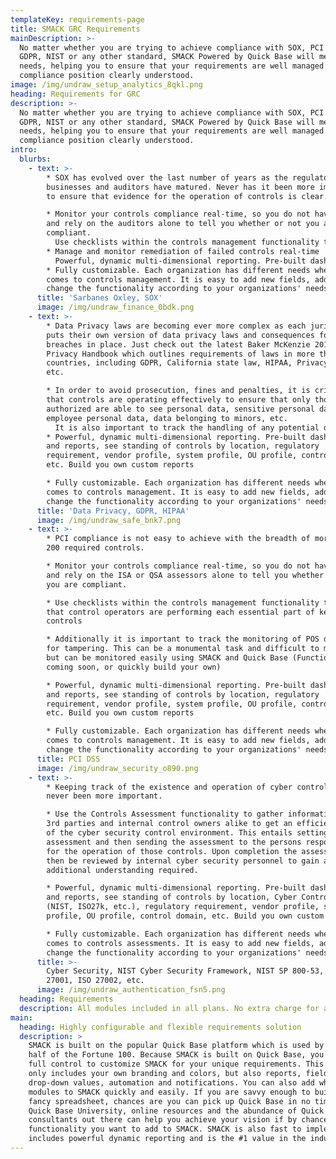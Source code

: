 ```yaml
---
templateKey: requirements-page
title: SMACK GRC Requirements
mainDescription: >-
  No matter whether you are trying to achieve compliance with SOX, PCI DSS,
  GDPR, NIST or any other standard, SMACK Powered by Quick Base will meet your
  needs, helping you to ensure that your requirements are well managed and
  compliance position clearly understood.
image: /img/undraw_setup_analytics_8qkl.png
heading: Requirements for GRC
description: >-
  No matter whether you are trying to achieve compliance with SOX, PCI DSS,
  GDPR, NIST or any other standard, SMACK Powered by Quick Base will meet your
  needs, helping you to ensure that your requirements are well managed and
  compliance position clearly understood.
intro:
  blurbs:
    - text: >-
        * SOX has evolved over the last number of years as the regulators,
        businesses and auditors have matured. Never has it been more important
        to ensure that evidence for the operation of controls is clear. 

        * Monitor your controls compliance real-time, so you do not have to wait
        and rely on the auditors alone to tell you whether or not you are
        compliant. 
          Use checklists within the controls management functionality to ensure that control operators are performing each essential part of key controls, especially "review" controls. 
        * Manage and monitor remediation of failed controls real-time
          Powerful, dynamic multi-dimensional reporting. Pre-built dashboards and reports, see standing of controls by location, regulatory requirement, vendor profile, system profile, OU profile, control domain, etc. Build you own custom reports
        * Fully customizable. Each organization has different needs when it
        comes to controls management. It is easy to add new fields, add to or
        change the functionality according to your organizations' needs
      title: 'Sarbanes Oxley, SOX'
      image: /img/undraw_finance_0bdk.png
    - text: >-
        * Data Privacy laws are becoming ever more complex as each jurisdiction
        puts their own version of data privacy laws and consequences for
        breaches in place. Just check out the latest Baker McKenzie 2018 Global
        Privacy Handbook which outlines requirements of laws in more than 50
        countries, including GDPR, California state law, HIPAA, Privacy Shield,
        etc. 

        * In order to avoid prosecution, fines and penalties, it is critical
        that controls are operating effectively to ensure that only those
        authorized are able to see personal data, sensitive personal data,
        employee personal data, data belonging to minors, etc. 
          It is also important to track the handling of any potential data privacy incidents and perform Privacy Impact Assessments as appropriate for system and process changes. (Functionality coming soon, or quickly build your own)
        * Powerful, dynamic multi-dimensional reporting. Pre-built dashboards
        and reports, see standing of controls by location, regulatory
        requirement, vendor profile, system profile, OU profile, control domain,
        etc. Build you own custom reports

        * Fully customizable. Each organization has different needs when it
        comes to controls management. It is easy to add new fields, add to or
        change the functionality according to your organizations' needs
      title: 'Data Privacy, GDPR, HIPAA'
      image: /img/undraw_safe_bnk7.png
    - text: >-
        * PCI compliance is not easy to achieve with the breadth of more than
        200 required controls. 

        * Monitor your controls compliance real-time, so you do not have to wait
        and rely on the ISA or QSA assessors alone to tell you whether or not
        you are compliant. 

        * Use checklists within the controls management functionality to ensure
        that control operators are performing each essential part of key
        controls

        * Additionally it is important to track the monitoring of POS devices
        for tampering. This can be a monumental task and difficult to manage,
        but can be monitored easily using SMACK and Quick Base (Functionality
        coming soon, or quickly build your own)

        * Powerful, dynamic multi-dimensional reporting. Pre-built dashboards
        and reports, see standing of controls by location, regulatory
        requirement, vendor profile, system profile, OU profile, control domain,
        etc. Build you own custom reports

        * Fully customizable. Each organization has different needs when it
        comes to controls management. It is easy to add new fields, add to or
        change the functionality according to your organizations' needs
      title: PCI DSS
      image: /img/undraw_security_o890.png
    - text: >-
        * Keeping track of the existence and operation of cyber controls has
        never been more important. 

        * Use the Controls Assessment functionality to gather information from
        3rd parties and internal control owners alike to get an efficient view
        of the cyber security control environment. This entails setting up the
        assessment and then sending the assessment to the persons responsible
        for the operation of those controls. Upon completion the assessment can
        then be reviewed by internal cyber security personnel to gain any
        additional understanding required. 

        * Powerful, dynamic multi-dimensional reporting. Pre-built dashboards
        and reports, see standing of controls by location, Cyber Control Area
        (NIST, ISO27k, etc.), regulatory requirement, vendor profile, system
        profile, OU profile, control domain, etc. Build you own custom reports

        * Fully customizable. Each organization has different needs when it
        comes to controls assessments. It is easy to add new fields, add to or
        change the functionality according to your organizations' needs
      title: >-
        Cyber Security, NIST Cyber Security Framework, NIST SP 800-53, ISO
        27001, ISO 27002, etc.
      image: /img/undraw_authentication_fsn5.png
  heading: Requirements
  description: All modules included in all plans. No extra charge for additional modules
main:
  heading: Highly configurable and flexible requirements solution
  description: >
    SMACK is built on the popular Quick Base platform which is used by more than
    half of the Fortune 100. Because SMACK is built on Quick Base, you will have
    full control to customize SMACK for your unique requirements. This is not
    only includes your own branding and colors, but also reports, fields,
    drop-down values, automation and notifications. You can also add whole new
    modules to SMACK quickly and easily. If you are savvy enough to build a
    fancy spreadsheet, chances are you can pick up Quick Base in no time. The
    Quick Base University, online resources and the abundance of Quick Base
    consultants out there can help you achieve your vision if by chance there is
    functionality you want to add to SMACK. SMACK is also fast to implement,
    includes powerful dynamic reporting and is the #1 value in the industry.
---
```


